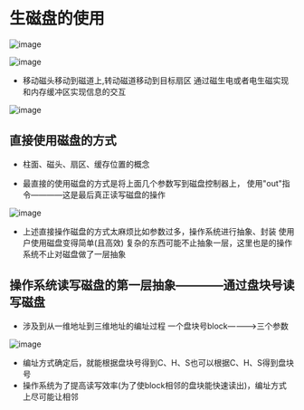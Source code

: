 # 生磁盘的使用  


![image](https://user-images.githubusercontent.com/58176267/169246036-490265e1-92c5-4828-86a7-aa9efa90f488.png)

![image](https://user-images.githubusercontent.com/58176267/169246288-7eb9aed3-0707-4491-b490-dc07b557a865.png)


* 移动磁头移动到磁道上,转动磁道移动到目标扇区   通过磁生电或者电生磁实现和内存缓冲区实现信息的交互

![image](https://user-images.githubusercontent.com/58176267/169247057-c38d838c-3c3d-4604-93d4-beebaf39631f.png)



## 直接使用磁盘的方式  

* 柱面、磁头、扇区、缓存位置的概念  

* 最直接的使用磁盘的方式是将上面几个参数写到磁盘控制器上， 使用"out"指令————这是最后真正读写磁盘的操作  

![image](https://user-images.githubusercontent.com/58176267/169248272-5439e019-7a5c-4cc3-9005-a01576f4ccb5.png)


* 上述直接操作磁盘的方式太麻烦比如参数过多，操作系统进行抽象、封装  使用户使用磁盘变得简单(且高效)       复杂的东西可能不止抽象一层，这里也是的操作系统不止对磁盘做了一层抽象   

## 操作系统读写磁盘的第一层抽象————通过盘块号读写磁盘  

* 涉及到从一维地址到三维地址的编址过程   一个盘块号block————>三个参数  

![image](https://user-images.githubusercontent.com/58176267/169252223-683182e4-877c-438d-a89a-66c4bc1df1e6.png)

* 编址方式确定后，就能根据盘块号得到C、H、S也可以根据C、H、S得到盘块号  
* 操作系统为了提高读写效率(为了使block相邻的盘块能快速读出)，编址方式上尽可能让相邻
